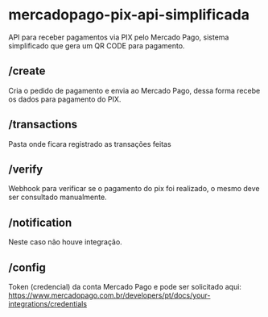 ﻿# mercadopago-pix-api-simplificada

API para receber pagamentos via PIX pelo Mercado Pago, sistema simplificado que gera um QR CODE para pagamento.


## /create
Cria o pedido de pagamento e envia ao Mercado Pago, dessa forma recebe os dados para pagamento do PIX.

## /transactions
Pasta onde ficara registrado as transações feitas

## /verify
Webhook para verificar se o pagamento do pix foi realizado, o mesmo deve ser consultado manualmente.

## /notification
Neste caso não houve integração.

## /config
Token (credencial) da conta Mercado Pago e pode ser solicitado aqui: https://www.mercadopago.com.br/developers/pt/docs/your-integrations/credentials
